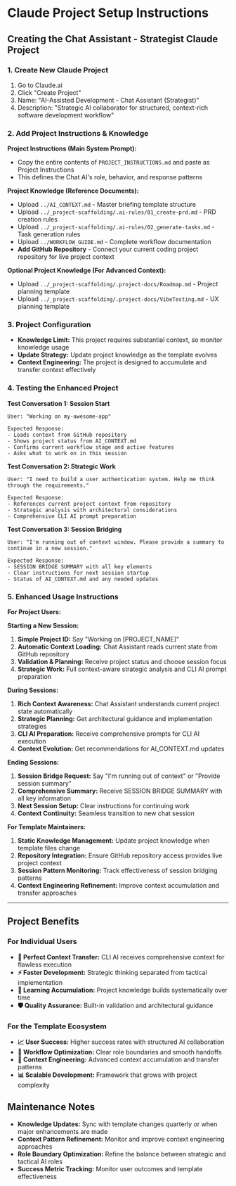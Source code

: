 # Claude Project Setup Instructions

## Creating the Chat Assistant - Strategist Claude Project

### 1. **Create New Claude Project**
1. Go to Claude.ai
2. Click "Create Project" 
3. Name: "AI-Assisted Development - Chat Assistant (Strategist)"
4. Description: "Strategic AI collaborator for structured, context-rich software development workflow"

### 2. **Add Project Instructions & Knowledge**

**Project Instructions (Main System Prompt):**
- Copy the entire contents of `PROJECT_INSTRUCTIONS.md` and paste as Project Instructions
- This defines the Chat AI's role, behavior, and response patterns

**Project Knowledge (Reference Documents):**
- Upload `../AI_CONTEXT.md` - Master briefing template structure
- Upload `../_project-scaffolding/.ai-rules/01_create-prd.md` - PRD creation rules
- Upload `../_project-scaffolding/.ai-rules/02_generate-tasks.md` - Task generation rules
- Upload `../WORKFLOW_GUIDE.md` - Complete workflow documentation
- **Add GitHub Repository** - Connect your current coding project repository for live project context

**Optional Project Knowledge (For Advanced Context):**
- Upload `../_project-scaffolding/.project-docs/Roadmap.md` - Project planning template
- Upload `../_project-scaffolding/.project-docs/VibeTesting.md` - UX planning template

### 3. **Project Configuration**
- **Knowledge Limit:** This project requires substantial context, so monitor knowledge usage
- **Update Strategy:** Update project knowledge as the template evolves
- **Context Engineering:** The project is designed to accumulate and transfer context effectively

### 4. **Testing the Enhanced Project**

**Test Conversation 1: Session Start**
```
User: "Working on my-awesome-app"

Expected Response: 
- Loads context from GitHub repository
- Shows project status from AI_CONTEXT.md
- Confirms current workflow stage and active features
- Asks what to work on in this session
```

**Test Conversation 2: Strategic Work**
```
User: "I need to build a user authentication system. Help me think through the requirements."

Expected Response: 
- References current project context from repository
- Strategic analysis with architectural considerations
- Comprehensive CLI AI prompt preparation
```

**Test Conversation 3: Session Bridging**
```
User: "I'm running out of context window. Please provide a summary to continue in a new session."

Expected Response:
- SESSION BRIDGE SUMMARY with all key elements
- Clear instructions for next session startup
- Status of AI_CONTEXT.md and any needed updates
```

### 5. **Enhanced Usage Instructions**

**For Project Users:**

**Starting a New Session:**
1. **Simple Project ID:** Say "Working on [PROJECT_NAME]"
2. **Automatic Context Loading:** Chat Assistant reads current state from GitHub repository
3. **Validation & Planning:** Receive project status and choose session focus
4. **Strategic Work:** Full context-aware strategic analysis and CLI AI prompt preparation

**During Sessions:**
1. **Rich Context Awareness:** Chat Assistant understands current project state automatically
2. **Strategic Planning:** Get architectural guidance and implementation strategies
3. **CLI AI Preparation:** Receive comprehensive prompts for CLI AI execution
4. **Context Evolution:** Get recommendations for AI_CONTEXT.md updates

**Ending Sessions:**
1. **Session Bridge Request:** Say "I'm running out of context" or "Provide session summary"
2. **Comprehensive Summary:** Receive SESSION BRIDGE SUMMARY with all key information
3. **Next Session Setup:** Clear instructions for continuing work
4. **Context Continuity:** Seamless transition to new chat session

**For Template Maintainers:**
1. **Static Knowledge Management:** Update project knowledge when template files change
2. **Repository Integration:** Ensure GitHub repository access provides live project context
3. **Session Pattern Monitoring:** Track effectiveness of session bridging patterns
4. **Context Engineering Refinement:** Improve context accumulation and transfer approaches

---

## Project Benefits

### For Individual Users
- **🎯 Perfect Context Transfer:** CLI AI receives comprehensive context for flawless execution
- **⚡ Faster Development:** Strategic thinking separated from tactical implementation
- **🔄 Learning Accumulation:** Project knowledge builds systematically over time
- **🛡️ Quality Assurance:** Built-in validation and architectural guidance

### For the Template Ecosystem
- **📈 User Success:** Higher success rates with structured AI collaboration
- **🔧 Workflow Optimization:** Clear role boundaries and smooth handoffs
- **🧠 Context Engineering:** Advanced context accumulation and transfer patterns
- **📊 Scalable Development:** Framework that grows with project complexity

## Maintenance Notes

- **Knowledge Updates:** Sync with template changes quarterly or when major enhancements are made
- **Context Pattern Refinement:** Monitor and improve context engineering approaches
- **Role Boundary Optimization:** Refine the balance between strategic and tactical AI roles
- **Success Metric Tracking:** Monitor user outcomes and template effectiveness
